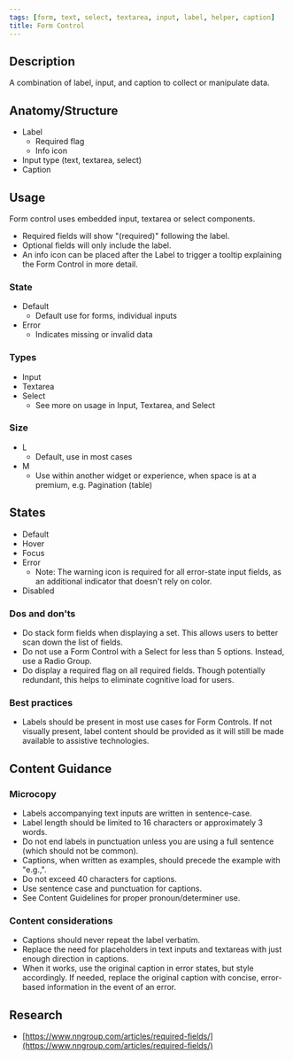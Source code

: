 ```yaml
---
tags: [form, text, select, textarea, input, label, helper, caption]
title: Form Control
---
```


## Description

A combination of label, input, and caption to collect or manipulate data.

## Anatomy/Structure

- Label
  - Required flag
  - Info icon
- Input type (text, textarea, select)
- Caption

## Usage

Form control uses embedded input, textarea or select components.

- Required fields will show "(required)" following the label.
- Optional fields will only include the label.
- An info icon can be placed after the Label to trigger a tooltip explaining the Form Control in more detail.

### State

- Default
  - Default use for forms, individual inputs
- Error
  - Indicates missing or invalid data

### Types

- Input
- Textarea
- Select
  - See more on usage in Input, Textarea, and Select

### Size

- L
  - Default, use in most cases
- M
  - Use within another widget or experience, when space is at a premium, e.g. Pagination (table)

## States

- Default
- Hover
- Focus
- Error
  - Note: The warning icon is required for all error-state input fields, as an additional indicator that doesn't rely on color.
- Disabled

### Dos and don'ts

- Do stack form fields when displaying a set. This allows users to better scan down the list of fields.
- Do not use a Form Control with a Select for less than 5 options. Instead, use a Radio Group.
- Do display a required flag on all required fields. Though potentially redundant, this helps to eliminate cognitive load for users.

### Best practices

- Labels should be present in most use cases for Form Controls. If not visually present, label content should be provided as it will still be made available to assistive technologies.

## Content Guidance

### Microcopy

- Labels accompanying text inputs are written in sentence-case.
- Label length should be limited to 16 characters or approximately 3 words.
- Do not end labels in punctuation unless you are using a full sentence (which should not be common).
- Captions, when written as examples, should precede the example with "e.g.,".
- Do not exceed 40 characters for captions.
- Use sentence case and punctuation for captions.
- See Content Guidelines for proper pronoun/determiner use.

### Content considerations

- Captions should never repeat the label verbatim.
- Replace the need for placeholders in text inputs and textareas with just enough direction in captions.
- When it works, use the original caption in error states, but style accordingly. If needed, replace the original caption with concise, error-based information in the event of an error.

## Research

- [https://www.nngroup.com/articles/required-fields/](https://www.nngroup.com/articles/required-fields/)
